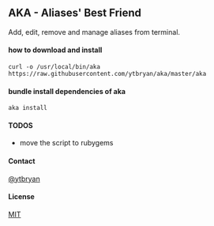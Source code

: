 ## AKA - Aliases' Best Friend
Add, edit, remove and manage aliases from terminal.

#### how to download and install
```
curl -o /usr/local/bin/aka https://raw.githubusercontent.com/ytbryan/aka/master/aka
```

#### bundle install dependencies of aka
```
aka install
```


#### TODOS
- move the script to rubygems

#### Contact
[@ytbryan](http://twitter.com/ytbryan)

#### License
[MIT ](http://www.opensource.org/licenses/MIT)
